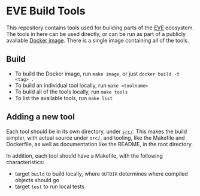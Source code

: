 # EVE Build Tools

This repository contains tools used for building parts of the [EVE](https://github.com/lf-edge/eve) ecosystem. The tools in here can
be used directly, or can be run as part of a publicly available [Docker image](https://hub.docker.com/r/lfedge/eve-build-tools).
There is a single image containing all of the tools.

## Build

* To build the Docker image, run `make image`, or just `docker build -t <tag> .`
* To build an individual tool locally, run `make <toolname>`
* To build all of the tools locally, run `make tools`
* To list the available tools, run `make list`

## Adding a new tool

Each tool should be in its own directory, under [`src/`](./src/). This makes the build simpler,
with actual source under `src/`, and tooling, like the Makefile and Dockerfile, as well as documentation
like the README, in the root directory.

In addition, each tool should have a Makefile, with the following characteristics:

* target `build` to build locally, where `OUTDIR` determines where compiled objects should go
* target `test` to run local tests


